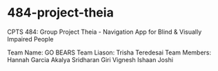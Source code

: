 # 484-project-theia

CPTS 484: Group Project
Theia - Navigation App for Blind
& Visually Impaired People

Team Name: GO BEARS
Team Liason: Trisha Teredesai
Team Members: 
Hannah Garcia
Akalya Sridharan
Giri Vignesh
Ishaan Joshi
